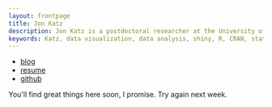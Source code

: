 ```yaml
---
layout: frontpage
title: Jon Katz
description: Jon Katz is a postdoctoral researcher at the University of Vermont's Cooperative Fish adn Wildlife Research Unit.
keywords: Katz, data visualization, data analysis, shiny, R, CRAN, statistics
---
```


<div class="navbar navbar-default" role="navigation">
  <div class="navbar navbar-collapse" style="margin-bottom:0px;">
      <ul class="nav navbar-nav">
          <li><a href="{{ BASE_PATH }}/assets/blog/blog.html">blog</a></li>
          <li><a href="{{ BASE_PATH }}/assets/jkatzResume.pdf">resume</a></li>
          <li><a href="https://github.com/jonkatz2">github</a></li>
<!--          <li><a href="http://kbroman.wordpress.com">blog</a></li>-->
<!--          <li><a href="https://twitter.com/kwbroman">@kwbroman</a></li>-->
      </ul>
  </div>
</div>

<div>
    <p class='text-center'>You'll find great things here soon, I promise. Try again next week.</p>
</div>

<!--<table class="wide">-->
<!--<tr>-->
<!--  <td class="left">-->
<!--    <a href="pages/publpics/iplotCorr.html">-->
<!--        <img src="assets/publpics/iplotCorr.png" alt="R/qtlcharts example" title="R/qtlcharts example"/>-->
<!--    </a>-->
<!--  </td>-->
<!--  <td class="right">-->
<!--    <a href="pages/publpics/tian2016_fig4.html">-->
<!--        <img src="assets/publpics/tian2016_fig4.png" alt="Tian et-->
<!--        al. (2016) Fig 4" title="Tian et al. (2016) Fig 4"/>-->
<!--    </a>-->
<!--  </td>-->
<!--</tr>-->
<!--<tr>-->
<!--  <td class="left">-->
<!--    <a href="pages/publpics/samplemixups_fig7.html">-->
<!--        <img src="assets/publpics/samplemixups_fig7.png" alt="Broman et al. (2013) Fig 7" title="Broman et al. (2013) Fig 7"/>-->
<!--    </a>-->
<!--  </td>-->
<!--  <td class="right">-->
<!--    <a href="pages/publpics/isletc6_fig4.html">-->
<!--        <img src="assets/publpics/isletc6_fig4.png" alt="Tian et al. (2015) Fig 4" title="Tian et al. (2015) Fig 4"/>-->
<!--    </a>-->
<!--  </td>-->
<!--</tr>-->
<!--</table>-->

<!--<div class="navbar">-->
<!--  <div class="navbar-inner">-->
<!--      <ul class="nav">-->
<!--          <li><a href="morefigs.html">see more figures</a></li>-->
<!--      </ul>-->
<!--  </div>-->
<!--</div>-->
